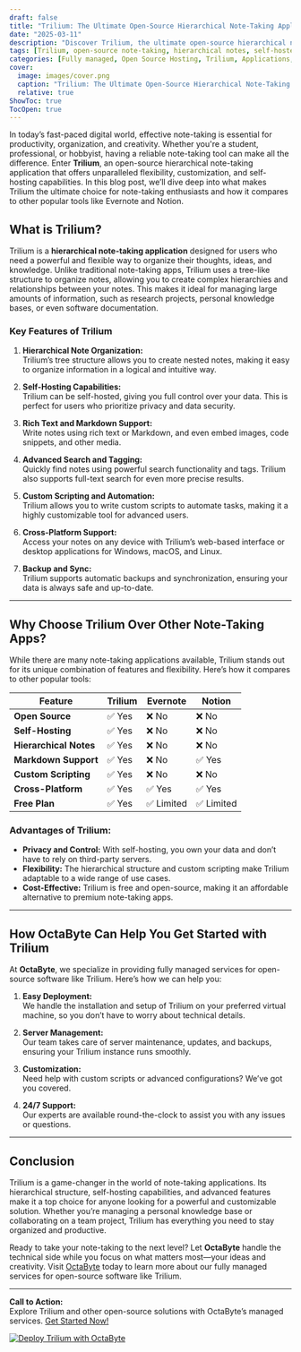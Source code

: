 ```yaml
---
draft: false
title: "Trilium: The Ultimate Open-Source Hierarchical Note-Taking Application"
date: "2025-03-11"
description: "Discover Trilium, the ultimate open-source hierarchical note-taking application. Learn how Trilium stands out with its advanced features, flexibility, and self-hosting capabilities. Perfect for individuals and teams looking for a powerful, customizable note-taking solution."
tags: [Trilium, open-source note-taking, hierarchical notes, self-hosted note-taking, Trilium vs Evernote, Trilium vs Notion, note-taking software, open-source software, OctaByte, managed open-source services]
categories: [Fully managed, Open Source Hosting, Trilium, Applications, Note Taking]
cover:
  image: images/cover.png
  caption: "Trilium: The Ultimate Open-Source Hierarchical Note-Taking Application"
  relative: true
ShowToc: true
TocOpen: true
---
```



In today’s fast-paced digital world, effective note-taking is essential for productivity, organization, and creativity. Whether you're a student, professional, or hobbyist, having a reliable note-taking tool can make all the difference. Enter **Trilium**, an open-source hierarchical note-taking application that offers unparalleled flexibility, customization, and self-hosting capabilities. In this blog post, we’ll dive deep into what makes Trilium the ultimate choice for note-taking enthusiasts and how it compares to other popular tools like Evernote and Notion.

## What is Trilium?

Trilium is a **hierarchical note-taking application** designed for users who need a powerful and flexible way to organize their thoughts, ideas, and knowledge. Unlike traditional note-taking apps, Trilium uses a tree-like structure to organize notes, allowing you to create complex hierarchies and relationships between your notes. This makes it ideal for managing large amounts of information, such as research projects, personal knowledge bases, or even software documentation.

### Key Features of Trilium

1. **Hierarchical Note Organization:**  
   Trilium’s tree structure allows you to create nested notes, making it easy to organize information in a logical and intuitive way.

2. **Self-Hosting Capabilities:**  
   Trilium can be self-hosted, giving you full control over your data. This is perfect for users who prioritize privacy and data security.

3. **Rich Text and Markdown Support:**  
   Write notes using rich text or Markdown, and even embed images, code snippets, and other media.

4. **Advanced Search and Tagging:**  
   Quickly find notes using powerful search functionality and tags. Trilium also supports full-text search for even more precise results.

5. **Custom Scripting and Automation:**  
   Trilium allows you to write custom scripts to automate tasks, making it a highly customizable tool for advanced users.

6. **Cross-Platform Support:**  
   Access your notes on any device with Trilium’s web-based interface or desktop applications for Windows, macOS, and Linux.

7. **Backup and Sync:**  
   Trilium supports automatic backups and synchronization, ensuring your data is always safe and up-to-date.

---

## Why Choose Trilium Over Other Note-Taking Apps?

While there are many note-taking applications available, Trilium stands out for its unique combination of features and flexibility. Here’s how it compares to other popular tools:

| Feature                | Trilium                  | Evernote                | Notion                  |
|------------------------|--------------------------|-------------------------|-------------------------|
| **Open Source**         | ✅ Yes                   | ❌ No                   | ❌ No                   |
| **Self-Hosting**        | ✅ Yes                   | ❌ No                   | ❌ No                   |
| **Hierarchical Notes**  | ✅ Yes                   | ❌ No                   | ❌ No                   |
| **Markdown Support**    | ✅ Yes                   | ❌ No                   | ✅ Yes                  |
| **Custom Scripting**    | ✅ Yes                   | ❌ No                   | ❌ No                   |
| **Cross-Platform**      | ✅ Yes                   | ✅ Yes                  | ✅ Yes                  |
| **Free Plan**           | ✅ Yes                   | ✅ Limited              | ✅ Limited              |

### Advantages of Trilium:
- **Privacy and Control:** With self-hosting, you own your data and don’t have to rely on third-party servers.
- **Flexibility:** The hierarchical structure and custom scripting make Trilium adaptable to a wide range of use cases.
- **Cost-Effective:** Trilium is free and open-source, making it an affordable alternative to premium note-taking apps.

---

## How OctaByte Can Help You Get Started with Trilium

At **OctaByte**, we specialize in providing fully managed services for open-source software like Trilium. Here’s how we can help you:

1. **Easy Deployment:**  
   We handle the installation and setup of Trilium on your preferred virtual machine, so you don’t have to worry about technical details.

2. **Server Management:**  
   Our team takes care of server maintenance, updates, and backups, ensuring your Trilium instance runs smoothly.

3. **Customization:**  
   Need help with custom scripts or advanced configurations? We’ve got you covered.

4. **24/7 Support:**  
   Our experts are available round-the-clock to assist you with any issues or questions.

---

## Conclusion

Trilium is a game-changer in the world of note-taking applications. Its hierarchical structure, self-hosting capabilities, and advanced features make it a top choice for anyone looking for a powerful and customizable solution. Whether you’re managing a personal knowledge base or collaborating on a team project, Trilium has everything you need to stay organized and productive.

Ready to take your note-taking to the next level? Let **OctaByte** handle the technical side while you focus on what matters most—your ideas and creativity. Visit [OctaByte](https://octabyte.io) today to learn more about our fully managed services for open-source software like Trilium.

---

**Call to Action:**  
Explore Trilium and other open-source solutions with OctaByte’s managed services. [Get Started Now!](https://octabyte.io)

[![Deploy Trilium with OctaByte](/images/deploy-on-octabyte.png)](https://octabyte.io/fully-managed-open-source-services/applications/note-taking/trilium)